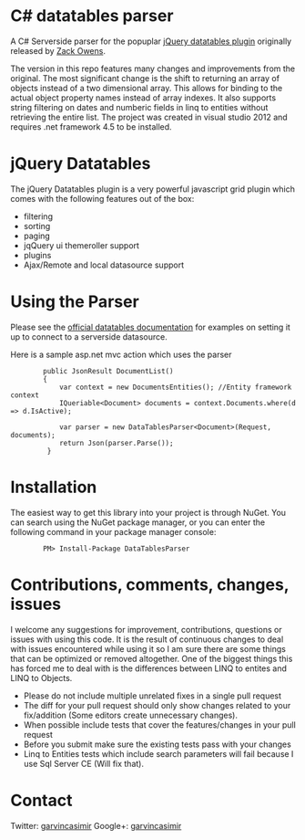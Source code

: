 C# datatables parser
========================

A C# Serverside parser for the popuplar [jQuery datatables plugin](http://www.datatables.net) originally released by [Zack Owens](http://weblogs.asp.net/zowens/archive/2010/01/19/jquery-datatables-plugin-meets-c.aspx).

The version in this repo features many changes and improvements from the original. 
The most significant change is the shift to returning an array of objects instead of a two dimensional array. 
This allows for binding to the actual object property names instead of array indexes. It also supports string filtering on dates and numberic fields in linq to entities without retrieving the entire list. The project was created in visual studio 2012 and requires .net framework 4.5 to be installed.

jQuery Datatables
========================

The jQuery Datatables plugin is a very powerful javascript grid plugin which comes with the following features out of the box:

* filtering
* sorting
* paging
* jqQuery ui themeroller support
* plugins  
* Ajax/Remote and local datasource support

Using the Parser
========================

Please see the [official datatables documentation](http://datatables.net/release-datatables/examples/data_sources/server_side.html) for examples on setting it up to connect to a serverside datasource.

Here is a sample asp.net mvc action which uses the parser

            public JsonResult DocumentList()
            {
            	var context = new DocumentsEntities(); //Entity framework context
                IQueriable<Document> documents = context.Documents.where(d => d.IsActive);

            	var parser = new DataTablesParser<Document>(Request, documents);
            	return Json(parser.Parse());
             }


Installation
========================
 
 The easiest way to get this library into your project is through NuGet. You can search using the NuGet package manager, or you
 can enter the following command in your package manager console:
 
            PM> Install-Package DataTablesParser              

Contributions, comments, changes, issues
========================

I welcome any suggestions for improvement, contributions, questions or issues with using this code. 
It is the result of continuous changes to deal with issues encountered while using it so I am sure there are some things that can be 
optimized or removed altogether. One of the biggest things this has forced me to deal with is the differences between LINQ to entites and LINQ to Objects.

* Please do not include multiple unrelated fixes in a single pull request
* The diff for your pull request should only show changes related to your fix/addition (Some editors create unnecessary changes).
* When possible include tests that cover the features/changes in your pull request
* Before you submit make sure the existing tests pass with your changes
* Linq to Entities tests which include search parameters will fail because I use Sql Server CE (Will fix that).

Contact 
========================
Twitter: [garvincasimir](https://twitter.com/garvincasimir)
Google+: [garvincasimir](https://plus.google.com/100137710586918559017)

